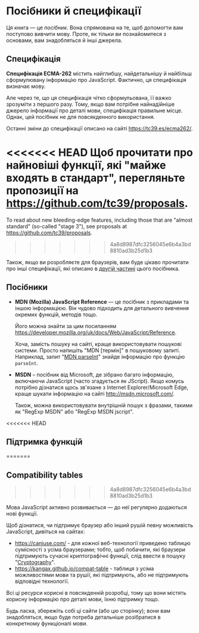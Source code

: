 
# Посібники й специфікації

Ця книга — це *посібник*. Вона спрямована на те, щоб допомогти вам поступово вивчити мову. Проте, як тільки ви познайомитеся з основами, вам знадобляться й інші джерела.

## Специфікація

**Специфікація ECMA-262** містить найглибшу, найдетальнішу й найбільш сформулювану інформацію про JavaScript. Фактично, ця специфікація визначає мову.

Але через те, що ця специфікація чітко сформульована, її важко зрозуміти з першого разу. Тому, якщо вам потрібне найнадійніше джерело інформації про деталі мови, специфікація правильне місце. Однак, цей посібник не для повсякденного використання.

Останні зміни до специфікації описано на сайті <https://tc39.es/ecma262/>.

<<<<<<< HEAD
Щоб прочитати про найновіші функції, які "майже входять в стандарт", перегляньте пропозиції на <https://github.com/tc39/proposals>.
=======
To read about new bleeding-edge features, including those that are "almost standard" (so-called "stage 3"), see proposals at <https://github.com/tc39/proposals>.
>>>>>>> 4a8d8987dfc3256045e6b4a3bd8810ad3b25d1b3

Також, якщо ви розробляєте для браузерів, вам буде цікаво прочитати про інші специфікації, які описано в [другій частині](info:browser-environment) цього посібника.

## Посібники

- **MDN (Mozilla) JavaScript Reference** — це посібник з прикладами та іншою інформацією. Він чудово підходить для детального вивчення окремих функцій, методів тощо.

    Його можна знайти за цим посиланням <https://developer.mozilla.org/uk/docs/Web/JavaScript/Reference>.

    Хоча, замість пошуку на сайті, краще використовувати пошукові системи. Просто напишіть "MDN [термін]" в пошуковому запиті. Наприклад, запит "[MDN parseInt](https://www.google.com.ua/search?q=MDN+parseInt)" знайде інформацію про функцію `parseInt`.


- **MSDN** – посібник від Microsoft, де зібрано багато інформацію, включаючи JavaScript (часто згадується як JScript). Якщо комусь потрібно дізнатися щось зв'язане з Internet Explorer/Microsoft Edge, краще шукати інформацію на сайті <http://msdn.microsoft.com/>.

    Також, можна використовувати внутрішній пошук з фразами, такими як "RegExp MSDN" або "RegExp MSDN jscript".

<<<<<<< HEAD
## Підтримка функцій
=======
## Compatibility tables
>>>>>>> 4a8d8987dfc3256045e6b4a3bd8810ad3b25d1b3

Мова JavaScript активно розвивається — до неї регулярно додаються нові функції.

Щоб дізнатися, чи підтримує браузер або інший рушій певну можливість JavaScript, дивіться на сайтах:

- <https://caniuse.com/> - для кожної веб-технології приведено таблицю сумісності з усіма браузерами; тобто, щоб побачити, які браузери підтримують сучасні криптографічні функції, слід ввести в пошуку "[Cryptography](http://caniuse.com/#feat=cryptography)".
- <https://kangax.github.io/compat-table> - таблиця з усіма можливостями мови та рушії, які підтримують, або не підтримують відповідні технології.

Всі ці ресурси корисні в повсякденній розробці, тому що вони містять корисну інформацію про деталі мови, їхню підтримку тощо.

Будь ласка, збережіть собі ці сайти (або цю сторінку); вони вам знадобляться, якщо буде потреба детальніше розібратися в конкретному функціоналі мови.
